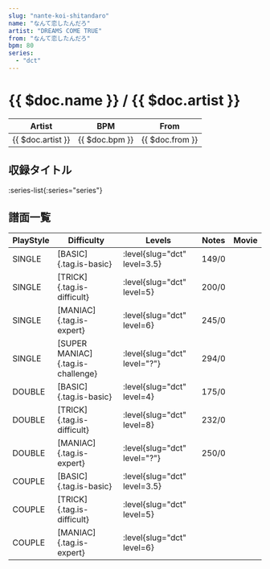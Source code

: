 ```yaml
---
slug: "nante-koi-shitandaro"
name: "なんて恋したんだろ"
artist: "DREAMS COME TRUE"
from: "なんて恋したんだろ"
bpm: 80
series:
  - "dct"
---
```


# {{ $doc.name }} / {{ $doc.artist }}

|Artist|BPM|From|
|------|---|----|
|{{ $doc.artist }}|{{ $doc.bpm }}|{{ $doc.from }}|

## 収録タイトル

:series-list{:series="series"}

## 譜面一覧

|PlayStyle|Difficulty|Levels|Notes|Movie|
|---------|----------|------|-----|-----|
|SINGLE|[BASIC]{.tag.is-basic}|<div class="field is-grouped is-grouped-multiline"> :level{slug="dct" level=3.5}</div>|149/0||
|SINGLE|[TRICK]{.tag.is-difficult}|<div class="field is-grouped is-grouped-multiline"> :level{slug="dct" level=5}</div>|200/0||
|SINGLE|[MANIAC]{.tag.is-expert}|<div class="field is-grouped is-grouped-multiline"> :level{slug="dct" level=6}</div>|245/0||
|SINGLE|[SUPER MANIAC]{.tag.is-challenge}|<div class="field is-grouped is-grouped-multiline"> :level{slug="dct" level="?"}</div>|294/0||
|DOUBLE|[BASIC]{.tag.is-basic}|<div class="field is-grouped is-grouped-multiline"> :level{slug="dct" level=4}</div>|175/0||
|DOUBLE|[TRICK]{.tag.is-difficult}|<div class="field is-grouped is-grouped-multiline"> :level{slug="dct" level=8}</div>|232/0||
|DOUBLE|[MANIAC]{.tag.is-expert}|<div class="field is-grouped is-grouped-multiline"> :level{slug="dct" level="?"}</div>|250/0||
|COUPLE|[BASIC]{.tag.is-basic}|<div class="field is-grouped is-grouped-multiline"> :level{slug="dct" level=3.5}</div>|||
|COUPLE|[TRICK]{.tag.is-difficult}|<div class="field is-grouped is-grouped-multiline"> :level{slug="dct" level=5}</div>|||
|COUPLE|[MANIAC]{.tag.is-expert}|<div class="field is-grouped is-grouped-multiline"> :level{slug="dct" level=6}</div>|||
